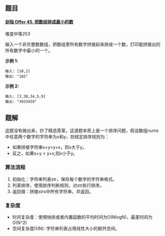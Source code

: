 ## 题目

#### [剑指 Offer 45. 把数组排成最小的数](https://leetcode-cn.com/problems/ba-shu-zu-pai-cheng-zui-xiao-de-shu-lcof/)

难度中等253

输入一个非负整数数组，把数组里所有数字拼接起来排成一个数，打印能拼接出的所有数字中最小的一个。

 

**示例 1:**

```
输入: [10,2]
输出: "102"
```

**示例 2:**

```
输入: [3,30,34,5,9]
输出: "3033459"
```

## 题解

这题没有做出来，抄了精选答案，这道题本质上是一个排序问题，假设数组nums中任意两个数字的字符串为x和y，则规定排序规则为：

+ 如果拼接字符串x+y>y+x，则x大于y。
+ 反之，如果x+y < y+x,则x小于y。

### 算法流程

1. 初始化：字符串列表str，保存每个数字的字符串格式。
2. 列表排序，使用排序判断规则，对str执行排序。
3. 返回值：拼接strs中所有字符串，并返回。

### 复杂度

+ 时间复杂度：使用快排或者内置函数的平均时间为O(NlogN)，最差时间为O(N^2)
+ 空间复杂度O(N): 字符串列表占用线性大小的额外空间。

